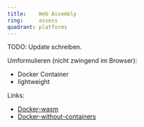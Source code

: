 ```yaml
---
title:    Web Assembly  
ring:     assess  
quadrant: platforms
---
```


TODO: Update schreiben.

Umformulieren (nicht zwingend im Browser):
- Docker Container
- lightweight

Links:
- [Docker-wasm]
- [Docker-without-containers]

[Docker-wasm]: https://semaphoreci.com/blog/docker-wasm
[Docker-without-containers]: https://wasmlabs.dev/articles/docker-without-containers/
